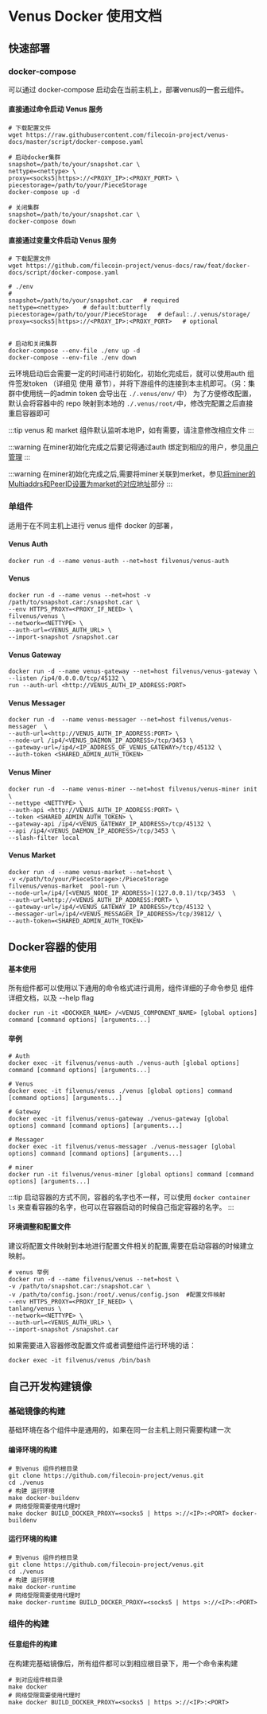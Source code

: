 # Venus Docker 使用文档

## 快速部署

### docker-compose
可以通过 docker-compose 启动会在当前主机上，部署venus的一套云组件。

#### 直接通过命令启动 Venus 服务

```shell
# 下载配置文件
wget https://raw.githubusercontent.com/filecoin-project/venus-docs/master/script/docker-compose.yaml

# 启动docker集群
snapshot=/path/to/your/snapshot.car \
nettype=<nettype> \
proxy=<socks5|https>://<PROXY_IP>:<PROXY_PORT> \
piecestorage=/path/to/your/PieceStorage
docker-compose up -d

# 关闭集群
snapshot=/path/to/your/snapshot.car \
docker-compose down
```


#### 直接通过变量文件启动 Venus 服务

```shell
# 下载配置文件
wget https://github.com/filecoin-project/venus-docs/raw/feat/docker-docs/script/docker-compose.yaml 

# ./env 
# 
snapshot=/path/to/your/snapshot.car   # required
nettype=<nettype>    # default:butterfly
piecestorage=/path/to/your/PieceStorage   # defaul:./.venus/storage/
proxy=<socks5|https>://<PROXY_IP>:<PROXY_PORT>   # optional
 

# 启动和关闭集群
docker-compose --env-file ./env up -d
docker-compose --env-file ./env down
```

云环境启动后会需要一定的时间进行初始化，初始化完成后，就可以使用auth 组件签发token （详细见 使用 章节），并将下游组件的连接到本主机即可。（另：集群中使用统一的admin token 会导出在 `./.venus/env/` 中）
为了方便修改配置，默认会将容器中的 repo 映射到本地的 `./.venus/root/`中，修改完配置之后直接重启容器即可

:::tip
venus 和 market 组件默认监听本地IP，如有需要，请注意修改相应文件
:::

:::warning
在miner初始化完成之后要记得通过auth 绑定到相应的用户，参见[用户管理](https://venus.filecoin.io/zh/guide/Using-venus-Shared-Modules.html#%E5%AF%B9%E4%BA%8E%E5%85%B1%E4%BA%AB%E6%A8%A1%E5%9D%97%E7%9A%84%E7%AE%A1%E7%90%86%E5%91%98)
:::

:::warning
在miner初始化完成之后,需要将miner关联到merket，参见[将miner的Multiaddrs和PeerID设置为market的对应地址](https://venus.filecoin.io/zh/market/using-venus-market-for-miner.html#%E4%BD%BF%E7%94%A8%E8%87%AA%E5%B7%B1%E7%9A%84venus%E8%8A%82%E7%82%B9)部分
:::


### 单组件

适用于在不同主机上进行 venus 组件 docker 的部署，

#### Venus Auth

```shell
docker run -d --name venus-auth --net=host filvenus/venus-auth
```

#### Venus

```shell
docker run -d --name venus --net=host -v /path/to/snapshot.car:/snapshot.car \
--env HTTPS_PROXY=<PROXY_IF_NEED> \
filvenus/venus \
--network=<NETTYPE> \
--auth-url=<VENUS_AUTH_URL> \
--import-snapshot /snapshot.car 
```

#### Venus Gateway

```shell
docker run -d --name venus-gateway --net=host filvenus/venus-gateway \
--listen /ip4/0.0.0.0/tcp/45132 \
run --auth-url <http://VENUS_AUTH_IP_ADDRESS:PORT>
```


#### Venus Messager

```shell
docker run -d  --name venus-messager --net=host filvenus/venus-messager  \
--auth-url=<http://VENUS_AUTH_IP_ADDRESS:PORT> \
--node-url /ip4/<VENUS_DAEMON_IP_ADDRESS>/tcp/3453 \
--gateway-url=/ip4/<IP_ADDRESS_OF_VENUS_GATEWAY>/tcp/45132 \
--auth-token <SHARED_ADMIN_AUTH_TOKEN> 
```

#### Venus Miner

```shell
docker run -d  --name venus-miner --net=host filvenus/venus-miner init \
--nettype <NETTYPE> \
--auth-api <http://VENUS_AUTH_IP_ADDRESS:PORT> \
--token <SHARED_ADMIN_AUTH_TOKEN> \
--gateway-api /ip4/<VENUS_GATEWAY_IP_ADDRESS>/tcp/45132 \
--api /ip4/<VENUS_DAEMON_IP_ADDRESS>/tcp/3453 \
--slash-filter local
```


#### Venus Market

```shell
docker run -d --name venus-market --net=host \
-v </path/to/your/PieceStorage>:/PieceStorage
filvenus/venus-market  pool-run \
--node-url=/ip4/[<VENUS_NODE_IP_ADDRESS>](127.0.0.1)/tcp/3453  \
--auth-url=http://<VENUS_AUTH_IP_ADDRESS:PORT> \
--gateway-url=/ip4/<VENUS_GATEWAY_IP_ADDRESS>/tcp/45132 \
--messager-url=/ip4/<VENUS_MESSAGER_IP_ADDRESS>/tcp/39812/ \
--auth-token=<SHARED_ADMIN_AUTH_TOKEN>

```



## Docker容器的使用

#### 基本使用
所有组件都可以使用以下通用的命令格式进行调用，组件详细的子命令参见 组件详细文档，以及 --help flag

```shell
docker run -it <DOCKKER_NAME> /<VENUS_COMPONENT_NAME> [global options] command [command options] [arguments...]
```

#### 举例
```shell
# Auth
docker exec -it filvenus/venus-auth ./venus-auth [global options] command [command options] [arguments...]

# Venus
docker exec -it filvenus/venus ./venus [global options] command [command options] [arguments...]

# Gateway
docker exec -it filvenus/venus-gateway ./venus-gateway [global options] command [command options] [arguments...]

# Messager
docker exec -it filvenus/venus-messager ./venus-messager [global options] command [command options] [arguments...]

# miner
docker run -it filvenus/venus-miner [global options] command [command options] [arguments...]
```
:::tip
启动容器的方式不同，容器的名字也不一样，可以使用  `docker container ls` 来查看容器的名字，也可以在容器启动的时候自己指定容器的名字。
:::

#### 环境调整和配置文件

建议将配置文件映射到本地进行配置文件相关的配置,需要在启动容器的时候建立映射。

```shell
# venus 举例
docker run -d --name filvenus/venus --net=host \
-v /path/to/snapshot.car:/snapshot.car \
-v /path/to/config.json:/root/.venus/config.json  #配置文件映射
--env HTTPS_PROXY=<PROXY_IF_NEED> \
tanlang/venus \
--network=<NETTYPE> \
--auth-url=<VENUS_AUTH_URL> \
--import-snapshot /snapshot.car 
```

如果需要进入容器修改配置文件或者调整组件运行环境的话：

```shell
docker exec -it filvenus/venus /bin/bash
```

## 自己开发构建镜像

### 基础镜像的构建

基础环境在各个组件中是通用的，如果在同一台主机上则只需要构建一次

#### 编译环境的构建

```shell
# 到venus 组件的根目录
git clone https://github.com/filecoin-project/venus.git
cd ./venus
# 构建 运行环境
make docker-buildenv
# 网络受限需要使用代理时
make docker BUILD_DOCKER_PROXY=<socks5 | https >://<IP>:<PORT> docker-buildenv 
```

#### 运行环境的构建

```shell
# 到venus 组件的根目录
git clone https://github.com/filecoin-project/venus.git
cd ./venus
# 构建 运行环境
make docker-runtime
# 网络受限需要使用代理时
make docker-runtime BUILD_DOCKER_PROXY=<socks5 | https >://<IP>:<PORT> 
```

### 组件的构建

#### 任意组件的构建

在构建完基础镜像后，所有组件都可以到相应根目录下，用一个命令来构建

```shell
# 到对应组件根目录
make docker
# 网络受限需要使用代理时
make docker BUILD_DOCKER_PROXY=<socks5 | https >://<IP>:<PORT> 
```
